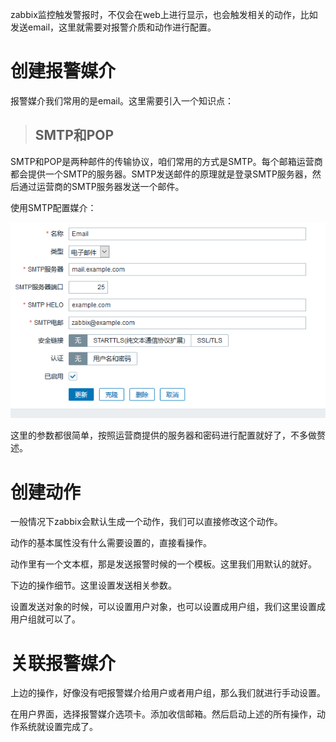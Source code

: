 zabbix监控触发警报时，不仅会在web上进行显示，也会触发相关的动作，比如发送email，这里就需要对报警介质和动作进行配置。

# 创建报警媒介

报警媒介我们常用的是email。这里需要引入一个知识点：


> ## SMTP和POP
SMTP和POP是两种邮件的传输协议，咱们常用的方式是SMTP。每个邮箱运营商都会提供一个SMTP的服务器。SMTP发送邮件的原理就是登录SMTP服务器，然后通过运营商的SMTP服务器发送一个邮件。

使用SMTP配置媒介：


![7.png](.\img\7.png)

这里的参数都很简单，按照运营商提供的服务器和密码进行配置就好了，不多做赘述。

# 创建动作

一般情况下zabbix会默认生成一个动作，我们可以直接修改这个动作。

动作的基本属性没有什么需要设置的，直接看操作。

动作里有一个文本框，那是发送报警时候的一个模板。这里我们用默认的就好。

下边的操作细节。这里设置发送相关参数。

设置发送对象的时候，可以设置用户对象，也可以设置成用户组，我们这里设置成用户组就可以了。

# 关联报警媒介

上边的操作，好像没有吧报警媒介给用户或者用户组，那么我们就进行手动设置。

在用户界面，选择报警媒介选项卡。添加收信邮箱。然后启动上述的所有操作，动作系统就设置完成了。